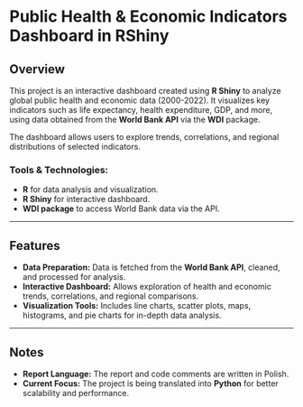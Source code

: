 # Public Health & Economic Indicators Dashboard in RShiny

## Overview

This project is an interactive dashboard created using **R Shiny** to analyze global public health and economic data (2000-2022). It visualizes key indicators such as life expectancy, health expenditure, GDP, and more, using data obtained from the **World Bank API** via the **WDI** package.

The dashboard allows users to explore trends, correlations, and regional distributions of selected indicators.

### Tools & Technologies:
- **R** for data analysis and visualization.
- **R Shiny** for interactive dashboard.
- **WDI package** to access World Bank data via the API.

---

## Features

- **Data Preparation:** Data is fetched from the **World Bank API**, cleaned, and processed for analysis.
- **Interactive Dashboard:** Allows exploration of health and economic trends, correlations, and regional comparisons.
- **Visualization Tools:** Includes line charts, scatter plots, maps, histograms, and pie charts for in-depth data analysis.

---

## Notes

- **Report Language:** The report and code comments are written in Polish.
- **Current Focus:** The project is being translated into **Python** for better scalability and performance.
